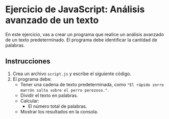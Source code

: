 # Ejercicio de JavaScript: Análisis avanzado de un texto

En este ejercicio, vas a crear un programa que realice un análisis avanzado de un texto predeterminado. El programa debe identificar la cantidad de palabras.

## Instrucciones

1. Crea un archivo `script.js` y escribe el siguiente código.
2. El programa debe:
   - Tener una cadena de texto predeterminada, como `"El rápido zorro marrón salta sobre el perro perezoso."`.
   - Dividir el texto en palabras.
   - Calcular:
     - El número total de palabras.
   - Mostrar los resultados en la consola.